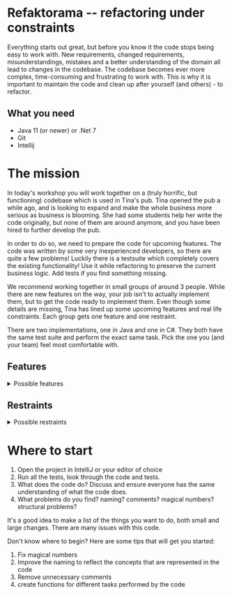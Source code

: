 # Refaktorama -- refactoring under constraints

Everything starts out great, but before you know it the code stops being easy to work with.
New requirements, changed requirements, misunderstandings, mistakes and a better understanding of the domain all lead 
to changes in the codebase.
The codebase becomes ever more complex, time-consuming and frustrating to work with.
This is why it is important to maintain the code and clean up after yourself (and others) - to refactor.


## What you need
- Java 11 (or newer) or .Net 7
- Git
- Intellij


# The mission

In today's workshop you will work together on a (truly horrific, but functioning) codebase which is used in Tina's pub. 
Tina opened the pub a while ago, and is looking to expand and make the whole business more serious as business is blooming.
She had some students help her write the code originally, but none of them are around anymore, and you have been hired to 
further develop the pub. 

In order to do so, we need to prepare the code for upcoming features. The code was written by some very inexperienced developers, 
so there are quite a few problems! Luckily there is a testsuite which completely covers the existing functionality! Use it while refactoring
to preserve the current business logic. Add tests if you find something missing.

We recommend working together in small groups of around 3 people. While there are new features on the way, your job 
isn't to actually implement them, but to get the code ready to implement them. Even though some details are missing, 
Tina has lined up some upcoming features and real life constraints. Each group gets one feature and one restraint. 

There are two implementations, one in Java and one in C#. They both have the same test suite and perform the exact same task. 
Pick the one you (and your team) feel most comfortable with. 


## Features
<details>
<summary>
Possible features
</summary>

### 1. Adjustable menu
Tina is getting a new beverage supplier and will be creating a whole new drinks menu. The only thing she knows already is 
that the code needs to accommodate not only a new menu, but frequently changing menus. Your job is to refactor to allow 
for this. 


### 2. Offer food
To attract more people to the bar Tina has decided to serve food. Refactor the code to accomodate this change. 


### 3. Add tips
The customers in the pub are happy with the service, and would like to tip the staff. Prepare the code so that 
it's easy to get going with tips. This will require an API change. 


### 4. Flexible discount system
Tina wants to have a better system for discounts, even though she doesn't have the list of new discounts just yet. 
Prepare the code for a more flexible discount system. 


### 5. Special orders
There have been customers that want to customize their drink orders, but the bartender was no way 
to register these orders. Tina has agreed that the price of the drink will always be the sum of the ingredients.
Prepare the code for special orders. This requires an API change.


### 6. Receipts
Customers sometimes want receipts for billing purposes, and Tina wants to have business events in the pub. 
Refactor so that receipts can be implemented. 

</details>


## Restraints
<details>
<summary>
Possible restraints
</summary>

### 1. None
Redesign as you wish, change or expand the API to suit your needs.  

### 2. Partial
The signature (parameters and return type) of the method computeCost cannot change.
It is in use by another system that will break if this is changed.

### 3. Severe:
Finish completely in 2 hours, as the pub opens in 2 hours, and the system needs to be working! 

</details>

# Where to start
1. Open the project in IntelliJ or your editor of choice
2. Run all the tests, look through the code and tests.
3. What does the code do? Discuss and ensure everyone has the same understanding of what the code does.
4. What problems do you find? naming? comments? magical numbers? structural problems?

It's a good idea to make a list of the things you want to do, both small and large changes. There are many issues with this code. 

Don't know where to begin? Here are some tips that will get you started:
1. Fix magical numbers
2. Improve the naming to reflect the concepts that are represented in the code
3. Remove unnecessary comments
4. create functions for different tasks performed by the code
